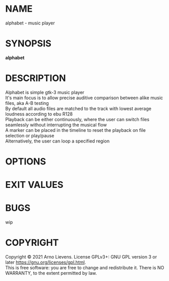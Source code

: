# NAME
alphabet - music player

# SYNOPSIS
**alphabet**

# DESCRIPTION
Alphabet is simple gtk-3 music player\
It's main focus is to allow precise auditive comparison between alike music files, aka A-B testing\
By default all audio files are matched to the track with lowest average loudness according to ebu R128\
Playback can be either continuously, where the user can switch files seamlessly without interrupting the musical flow\
A marker can be placed in the timeline to reset the playback on file selection or play/pause\
Alternatively, the user can loop a specified region

# OPTIONS

# EXIT VALUES

# BUGS
wip

# COPYRIGHT
Copyright © 2021 Arno Lievens. License GPLv3+: GNU GPL version 3 or later <https://gnu.org/licenses/gpl.html>.\
This is free software: you are free to change and redistribute it.  There  is  NO
WARRANTY, to the extent permitted by law.
